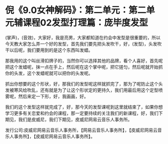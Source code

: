 # 倪《9.0女神解码》：第二单元：第二单元辅课程02发型打理篇：庞毕度发型

(掌声)，(音效)，大家好，我是亮男，大家都知道在约会中发型是很重要的，所以今天教大家怎么弄一个好的发型，首先我们要先把头发吹干，好，(发型)，头发吹干以后呢，我们要用到的是这个东西叫发蜡。

那我用的这个叫丝滑扣牌子的，当然你可以选择其他的品牌，看个人喜好，首先呢把这个发蜡呢，抹一点在手上，然后呢在这个掌中呢，把它搓匀，然后呢就开始抓你的头发，这个发蜡呢就可以把你的头发呢。

抓出你想要的这个形状，好，那我们的发型呢这样就抓完了，那为了呢防止这个头发被寒风给吹乱，还有就是为了让这个形状定的更持久，我们用最后用这个定型喷雾呢，然后来定一下形，好，我画画，好。

我们的这个发型这样就完成了，好，那今天的发型课呢到这里就结束了，如果你想学习更多有关恋爱和约会的课程，那一定要持续的关注我们的新课程，好，我们下期见，我们是皮威尼，我们下期见，皮威尼网易云音乐人事务所。

发行公司:皮威尼网易云音乐人事务所，【网易云音乐人事务所】，【皮威尼网易云音乐人事务所】，【皮威尼网易云音乐人事务所】。

